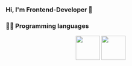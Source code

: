 ### Hi, I'm Frontend-Developer 👋
### :technologist: Programming languages <br>
<p align="center" margin="20px">
<img src="https://www.serendipity.ovh/assets/img/icons/js.png" height="64" width="64" />
 <img src="https://cdn.simpleicons.org/html5/E34F26" height="64" width="64"/> 
</p>
